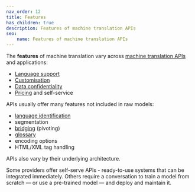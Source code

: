 ```yaml
---
nav_order: 12
title: Features
has_children: true
description: Features of machine translation APIs
seo:
    name: Features of machine translation APIs
---
```


The **features** of machine translation vary across [machine translation APIs](/apis/apis.md) and applications:

- [Language support](/languages/languages.md)
- [Customisation](/customisation/customisation.md)
- [Data confidentiality](/features/data-confidentiality.md)
- [Pricing](/features/pricing.md) and self-service

APIs usually offer many features not included in raw models:
- [language identification](/customisation/language-identification.md)
- segmentation
- [bridging](/applications/advanced-concepts/bridging.md) (pivoting)
- [glossary](/customisation/glossaries.md)
- encoding options
- HTML/XML tag handling

APIs also vary by their underlying architecture.

Some providers offer self-serve APIs - ready-to-use systems that can be integrated immediately.
Others require a conversation to train a model from scratch — or use a pre-trained model — and deploy and maintain it.
